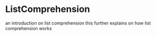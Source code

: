 # ListComprehension
an introduction on list comprehension 
this further explains on how list comprehension works 
